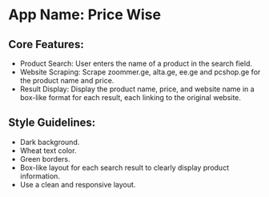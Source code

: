 # **App Name**: Price Wise

## Core Features:

- Product Search: User enters the name of a product in the search field.
- Website Scraping: Scrape zoommer.ge, alta.ge, ee.ge and pcshop.ge for the product name and price.
- Result Display: Display the product name, price, and website name in a box-like format for each result, each linking to the original website.

## Style Guidelines:

- Dark background.
- Wheat text color.
- Green borders.
- Box-like layout for each search result to clearly display product information.
- Use a clean and responsive layout.